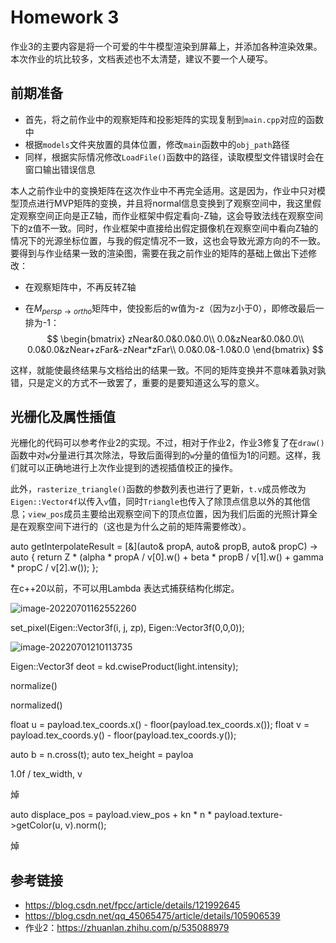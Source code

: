 # Homework 3

作业3的主要内容是将一个可爱的牛牛模型渲染到屏幕上，并添加各种渲染效果。本次作业的坑比较多，文档表述也不太清楚，建议不要一个人硬写。

## 前期准备

* 首先，将之前作业中的观察矩阵和投影矩阵的实现复制到`main.cpp`对应的函数中
* 根据`models`文件夹放置的具体位置，修改`main`函数中的`obj_path`路径
* 同样，根据实际情况修改`LoadFile()`函数中的路径，读取模型文件错误时会在窗口输出错误信息

本人之前作业中的变换矩阵在这次作业中不再完全适用。这是因为，作业中只对模型顶点进行MVP矩阵的变换，并且将normal信息变换到了观察空间中，我这里假定观察空间正向是正Z轴，而作业框架中假定看向-Z轴，这会导致法线在观察空间下的z值不一致。同时，作业框架中直接给出假定摄像机在观察空间中看向Z轴的情况下的光源坐标位置，与我的假定情况不一致，这也会导致光源方向的不一致。要得到与作业结果一致的渲染图，需要在我之前作业的矩阵的基础上做出下述修改：

* 在观察矩阵中，不再反转Z轴

* 在$M_{persp \rightarrow ortho}$矩阵中，使投影后的w值为-z（因为z小于0），即修改最后一排为-1：
  $$
  \begin{bmatrix}
  	zNear&0.0&0.0&0.0\\
  	0.0&zNear&0.0&0.0\\
  	0.0&0.0&zNear+zFar&-zNear*zFar\\
  	0.0&0.0&-1.0&0.0
  \end{bmatrix}
  $$

这样，就能使最终结果与文档给出的结果一致。不同的矩阵变换并不意味着孰对孰错，只是定义的方式不一致罢了，重要的是要知道这么写的意义。

## 光栅化及属性插值

光栅化的代码可以参考作业2的实现。不过，相对于作业2，作业3修复了在`draw()`函数中对`w`分量进行其次除法，导致后面得到的`w`分量的值恒为1的问题。这样，我们就可以正确地进行上次作业提到的透视插值校正的操作。

此外，`rasterize_triangle()`函数的参数列表也进行了更新，`t.v`成员修改为`Eigen::Vector4f`以传入`v`值，同时`Triangle`也传入了除顶点信息以外的其他信息；`view_pos`成员主要给出观察空间下的顶点位置，因为我们后面的光照计算全是在观察空间下进行的（这也是为什么之前的矩阵需要修改）。



auto getInterpolateResult = [&](auto& propA, auto& propB, auto& propC) -> auto {
                    return Z * (alpha * propA / v[0].w() + beta * propB / v[1].w() + gamma * propC / v[2].w());
                };

在c++20以前，不可以用Lambda 表达式捕获结构化绑定。



![image-20220701162552260](C:\Users\Administrator\AppData\Roaming\Typora\typora-user-images\image-20220701162552260.png)

set_pixel(Eigen::Vector3f(i, j, zp), Eigen::Vector3f(0,0,0));

![image-20220701210113735](C:\Users\Administrator\AppData\Roaming\Typora\typora-user-images\image-20220701210113735.png)

Eigen::Vector3f deot = kd.cwiseProduct(light.intensity);



normalize()

normalized()



float u = payload.tex_coords.x() - floor(payload.tex_coords.x());
        float v = payload.tex_coords.y() - floor(payload.tex_coords.y());





auto b = n.cross(t);
    auto tex_height = payloa



 1.0f / tex_width, v

焯



auto displace_pos = payload.view_pos + kn * n * payload.texture->getColor(u, v).norm();

焯



## 参考链接

* https://blog.csdn.net/fpcc/article/details/121992645
* https://blog.csdn.net/qq_45065475/article/details/105906539
* 作业2：https://zhuanlan.zhihu.com/p/535088979